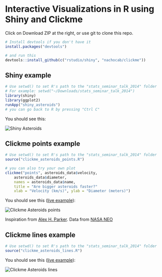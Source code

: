 # Interactive Visualizations in R using Shiny and Clickme

Click on Download ZIP at the right, or use git to clone this repo.

``` r
# Install devtools if you don't have it
install.packages("devtools")

# and run this
devtools::install_github(c("rstudio/shiny", "nachocab/clickme"))
```

## Shiny example

``` r
# Use setwd() to set R's path to the "stats_seminar_talk_2014" folder
# For example: setwd("~/Downloads/stats_seminar_talk_2014")
library(shiny)
library(ggplot2)
runApp("shiny_asteroids")
# you can go back to R by pressing "Ctrl C"
```

You should see this:

![Shiny Asteroids](http://imgur.com/Ki7uOhG.jpg)

## Clickme points example

``` r
# Use setwd() to set R's path to the "stats_seminar_talk_2014" folder
source("clickme_asteroids_points.R")

# you can also try your own plot
clickme("points", asteroids_data$velocity,
    asteroids_data$diameter,
    names = asteroids_data$name,
    title = "Are bigger asteroids faster?"
    xlab = "Velocity (km/s)", ylab = "Diameter (meters)")
```

You should see this ([live example](rclickme.com/asteroids_points)):

![Clickme Asteroids points](http://imgur.com/ukbKCJ8.jpg)

Inspiration from [Alex H. Parker](https://plot.ly/~alexhp/68/).
Data from [NASA NEO](http://neo.jpl.nasa.gov/cgi-bin/neo_ca?type=NEO&hmax=all&sort=date&sdir=ASC&tlim=all&dmax=5LD&max_rows=50&fmt=full&action=Display+Table&show=1)

## Clickme lines example

``` r
# Use setwd() to set R's path to the "stats_seminar_talk_2014" folder
source("clickme_asteroids_lines.R")
```

You should see this ([live example](rclickme.com/asteroids_lines)):

![Clickme Asteroids lines](http://i.imgur.com/gNiWi6E.jpg)
